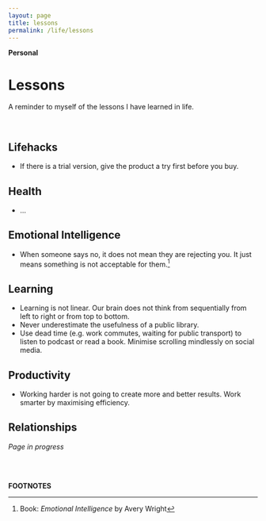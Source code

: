 ```yaml
---
layout: page
title: lessons
permalink: /life/lessons
---
```


<b>Personal</b>

<h1>Lessons</h1>

A reminder to myself of the lessons I have learned in life.

<br />

<h2>Lifehacks</h2>

- If there is a trial version, give the product a try first before you buy.

<h2>Health</h2>

- ...

<h2>Emotional Intelligence</h2>

- When someone says no, it does not mean they are rejecting you. It just means something is not acceptable for them.[^1]

<h2>Learning</h2>

- Learning is not linear. Our brain does not think from sequentially from left to right or from top to bottom. 
- Never underestimate the usefulness of a public library. 
- Use dead time (e.g. work commutes, waiting for public transport) to listen to podcast or read a book. Minimise scrolling mindlessly on social media.

<h2>Productivity</h2>

- Working harder is not going to create more and better results. Work smarter by maximising efficiency.

<h2>Relationships</h2>

<i>Page in progress</i>

<br />
<br />



<b>FOOTNOTES</b>

[^1]: Book: <i>Emotional Intelligence</i> by Avery Wright

<style>
  .wrapper {
    max-width: 58em;
  }
</style>